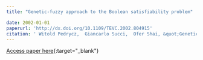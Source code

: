 ```yaml
---
title: "Genetic-fuzzy approach to the Boolean satisfiability problem"

date: 2002-01-01
paperurl: 'http://dx.doi.org/10.1109/TEVC.2002.804915'
citation: ' Witold Pedrycz,  Giancarlo Succi,  Ofer Shai, &quot;Genetic-fuzzy approach to the Boolean satisfiability problem.&quot;, 2002.'
---
```

[Access paper here](http://dx.doi.org/10.1109/TEVC.2002.804915){:target="_blank"}
